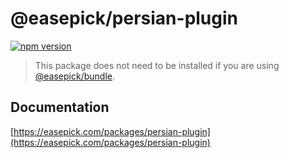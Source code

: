 # @easepick/persian-plugin

[![npm version](https://badge.fury.io/js/@easepick%2Fbase-plugin.svg)](https://www.npmjs.com/package/@easepick/persian-plugin)

> This package does not need to be installed if you are using [@easepick/bundle](https://easepick.com/packages/bundle).


## Documentation

[https://easepick.com/packages/persian-plugin](https://easepick.com/packages/persian-plugin)
